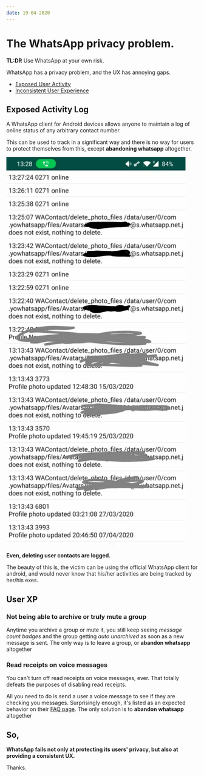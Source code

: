 ```yaml
---
date: 19-04-2020
---
```


# The WhatsApp privacy problem.

__TL:DR__ Use WhatsApp at your own risk. 


WhatsApp has a privacy problem, and the UX has annoying gaps.

- [Exposed User Activity](#exposed-activity-log)
- [Inconsistent User Experience](#user-xp)

## Exposed Activity Log
A WhatsApp client for Android devices allows anyone to maintain a log of online status of any arbitrary contact number.

This can be used to track in a significant way and there is no way for users to protect themselves from this, except __abandoning whatsapp__ altogether.

![YoWhatsapp](https://github.com/ikouchiha47/two-cents/raw/master/images/yo_whatsapp.jpeg)

__Even, deleting user contacts are logged.__

The beauty of this is, the victim can be using the official WhatsApp client for android, and would never know that his/her activities are being tracked by her/his exes.

## User XP

### Not being able to archive or truly mute a group

Anytime you archive a group or mute it, you still keep seeing *message count badges* and the group
getting *auto unarchived* as soon as a new message is sent. The only way is to leave a group, or
__abandon whatsapp__ altogether

### Read receipts on voice messages

You can't turn off read receipts on voice messages, ever. That totally defeats the purposes of disabling read receipts.

All you need to do is send a user a voice message to see if they are checking you messages.
Surprisingly enough, it's listed as an expected behavior on their [FAQ page](https://faq.whatsapp.com/en/iphone/28041116).
The only solution is to __abandon whatsapp__ altogether


## So,

__WhatsApp fails not only at protecting its users' privacy, but also at providing a consistent UX.__


Thanks.

